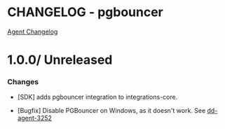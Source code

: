 # CHANGELOG - pgbouncer

[Agent Changelog](https://github.com/DataDog/dd-agent/blob/master/CHANGELOG.md)

1.0.0/ Unreleased
==================

### Changes

* [SDK] adds pgbouncer integration to integrations-core.

* [Bugfix] Disable PGBouncer on Windows, as it doesn't work. See [dd-agent-3252](https://github.com/datadog/dd-agent/issues/3252)

